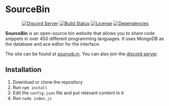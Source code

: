 # SourceBin

<div align="center">
  <p>
    <a href="https://discord.gg/EkX2X2F"><img src="https://discordapp.com/api/guilds/531491560567734292/embed.png" alt="Discord Server" /></a>
    <a href="https://travis-ci.com/SebastiaanYN/SourceBin"><img src="https://travis-ci.com/SebastiaanYN/SourceBin.svg?branch=master" alt="Build Status" /></a>
    <a href="https://github.com/SebastiaanYN/SourceBin/blob/master/LICENSE"><img src="https://img.shields.io/github/license/SebastiaanYN/SourceBin.svg" alt="License" /></a>
    <a href="https://david-dm.org/SebastiaanYN/SourceBin"><img src="https://img.shields.io/david/SebastiaanYN/SourceBin.svg?maxAge=3600" alt="Dependencies" /></a>
  </p>
</div>

**SourceBin** is an open-source bin website that allows you to share code snippets in over 450 different programming languages.
It uses MongoDB as the database and ace editor for the interface.

The site can be found at [sourceb.in](https://sourceb.in). You can also join the [discord server](https://discord.gg/EkX2X2F).

## Installation
1. Download or clone the repository
2. Run `npm install`
3. Edit the `config.json` file and put relevant content in it
3. Run `node index.js`
